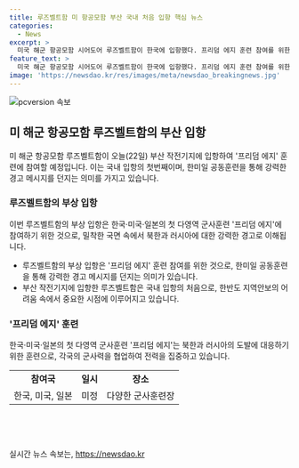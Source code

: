 ```yaml
---
title: 루즈벨트함 미 항공모함 부산 국내 처음 입항 핵심 뉴스
categories:
  - News
excerpt: >
  미국 해군 항공모함 시어도어 루즈벨트함이 한국에 입항했다. 프리덤 에지 훈련 참여를 위한 것으로, 이는 한국·미국·일본의 첫 다영역 군사훈련이다. 이번 방한은 북한과 러시아의 동시 접근에 대한 경고로 분석되며, 한미일의 강력한 통합 메시지를 내다는 의미를 갖고 있다고 한다.
feature_text: >
  미국 해군 항공모함 시어도어 루즈벨트함이 한국에 입항했다. 프리덤 에지 훈련 참여를 위한 것으로, 이는 한국·미국·일본의 첫 다영역 군사훈련이다. 이번 방한은 북한과 러시아의 동시 접근에 대한 경고로 분석되며, 한미일의 강력한 통합 메시지를 내다는 의미를 갖고 있다고 한다.
image: 'https://newsdao.kr/res/images/meta/newsdao_breakingnews.jpg'
---
```


<p><img src="https://newsdao.kr/res/images/meta/newsdao_breakingnews.jpg" alt="pcversion 속보" /></p>

<h2 data-ke-size="size26">미 해군 항공모함 루즈벨트함의 부산 입항</h2>

<p data-ke-size="size16">미 해군 항공모함 루즈벨트함이 오늘(22일) 부산 작전기지에 입항하여 '프리덤 에지' 훈련에 참여할 예정입니다. 이는 국내 입항의 첫번째이며, 한미일 공동훈련을 통해 강력한 경고 메시지를 던지는 의미를 가지고 있습니다.</p>

<h3><b>루즈벨트함의 부상 입항</b></h3>

<p data-ke-size="size16">이번 루즈벨트함의 부상 입항은 한국·미국·일본의 첫 다영역 군사훈련 '프리덤 에지'에 참여하기 위한 것으로, 밀착한 국면 속에서 북한과 러시아에 대한 강력한 경고로 이해됩니다.</p>

<ul>
  <li>루즈벨트함의 부상 입항은 '프리덤 에지' 훈련 참여를 위한 것으로, 한미일 공동훈련을 통해 강력한 경고 메시지를 던지는 의미가 있습니다.</li>
  <li>부산 작전기지에 입항한 루즈벨트함은 국내 입항의 처음으로, 한반도 지역안보의 어려움 속에서 중요한 시점에 이루어지고 있습니다.</li>
</ul>

<h3><b>'프리덤 에지' 훈련</b></h3>

<p data-ke-size="size16">한국·미국·일본의 첫 다영역 군사훈련 '프리덤 에지'는 북한과 러시아의 도발에 대응하기 위한 훈련으로, 각국의 군사력을 협업하여 전력을 집중하고 있습니다.</p>

<table>
  <tr>
    <td style="text-align: center; height: 17px;"><b>참여국</b></td>
    <td style="text-align: center; height: 17px;"><b>일시</b></td>
    <td style="text-align: center; height: 17px;"><b>장소</b></td>
  </tr>
  <tr>
    <td style="text-align: center; height: 17px;">한국, 미국, 일본</td>
    <td style="text-align: center; height: 17px;">미정</td>
    <td style="text-align: center; height: 17px;">다양한 군사훈련장</td>
  </tr>
</table>

<p data-ke-size="size16">&nbsp;</p>

<p data-ke-size="size16">&nbsp;</p>
실시간 뉴스 속보는, <a href="https://newsdao.kr" rel="dofollow">https://newsdao.kr</a>


